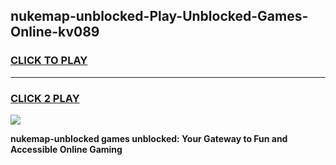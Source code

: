 
## nukemap-unblocked-Play-Unblocked-Games-Online-kv089
<h3>
<a href="https://premium76.site?title=nukemap-unblocked&ref=25A">CLICK TO PLAY</a></h3>
<hr>

<h3>
<a href="https://premium76.site?title=nukemap-unblocked&ref=25A">CLICK 2 PLAY</a>
  
</h3>

<a href="https://premium76.site?title=nukemap-unblocked&ref=25A"><img src="https://clearcache.store/games.png"></a>


**nukemap-unblocked games unblocked: Your Gateway to Fun and Accessible Online Gaming**
